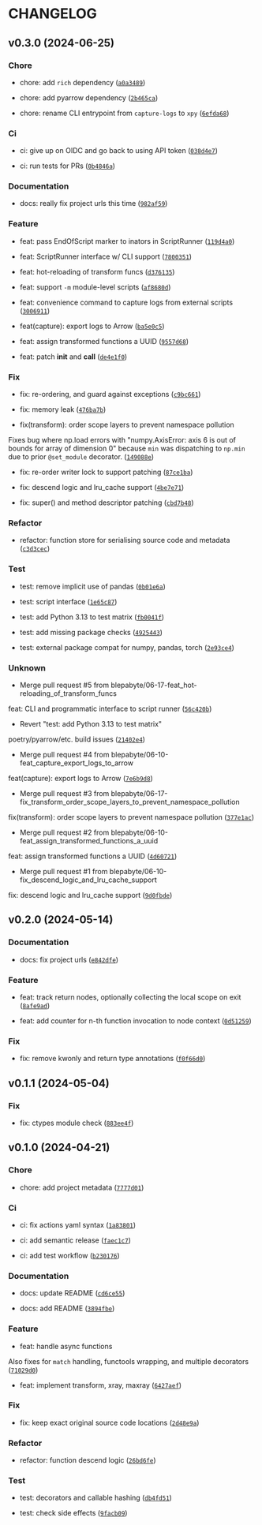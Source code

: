 # CHANGELOG

## v0.3.0 (2024-06-25)

### Chore

* chore: add `rich` dependency ([`a0a3489`](https://github.com/blepabyte/maxray/commit/a0a34891b28cdf5e3f40feabd00d02aca8fd12de))

* chore: add pyarrow dependency ([`2b465ca`](https://github.com/blepabyte/maxray/commit/2b465ca105cacd638bf15092abef909edda445ac))

* chore: rename CLI entrypoint from `capture-logs` to `xpy` ([`6efda68`](https://github.com/blepabyte/maxray/commit/6efda68f95f122e565b1d2a80708cb801c3cfbfb))

### Ci

* ci: give up on OIDC and go back to using API token ([`038d4e7`](https://github.com/blepabyte/maxray/commit/038d4e7da427d50b2301034c21cebf18a76fdfe8))

* ci: run tests for PRs ([`0b4846a`](https://github.com/blepabyte/maxray/commit/0b4846a4c4f799ce04414ed691737fcb8e794c35))

### Documentation

* docs: really fix project urls this time ([`982af59`](https://github.com/blepabyte/maxray/commit/982af590525a08f148f6d3f7f03e32cab555aa5f))

### Feature

* feat: pass EndOfScript marker to inators in ScriptRunner ([`119d4a0`](https://github.com/blepabyte/maxray/commit/119d4a006ca84cfc617139170fdba0f061784d02))

* feat: ScriptRunner interface w/ CLI support ([`7800351`](https://github.com/blepabyte/maxray/commit/780035111e50cd99923c64c34b938c0568a425ba))

* feat: hot-reloading of transform funcs ([`d376135`](https://github.com/blepabyte/maxray/commit/d376135076aa3ad70079ac03bf8a0513ef616020))

* feat: support `-m` module-level scripts ([`af8680d`](https://github.com/blepabyte/maxray/commit/af8680d1819448a7a7574b2ff86e5bcde6051837))

* feat: convenience command to capture logs from external scripts ([`3006911`](https://github.com/blepabyte/maxray/commit/30069112d762b91d103cd1a049df4c9cc5e0e0b4))

* feat(capture): export logs to Arrow ([`ba5e0c5`](https://github.com/blepabyte/maxray/commit/ba5e0c5aac44bfaf80efdfc05a8b32b2378c617f))

* feat: assign transformed functions a UUID ([`9557d68`](https://github.com/blepabyte/maxray/commit/9557d689c3002b3f2d3deeea480516cfed0e6f19))

* feat: patch __init__ and __call__ ([`de4e1f0`](https://github.com/blepabyte/maxray/commit/de4e1f06f76872be5188623abc1e6fe414613432))

### Fix

* fix: re-ordering, and guard against exceptions ([`c9bc661`](https://github.com/blepabyte/maxray/commit/c9bc661b66de5cdb3b0979fedd223f3c0523f55b))

* fix: memory leak ([`476ba7b`](https://github.com/blepabyte/maxray/commit/476ba7bb57a6883e28a63e28999c5ba7b388098e))

* fix(transform): order scope layers to prevent namespace pollution

Fixes bug where np.load errors with &#34;numpy.AxisError: axis 6 is out of bounds for array of dimension 0&#34; because `min` was dispatching to `np.min` due to prior `@set_module` decorator. ([`149088e`](https://github.com/blepabyte/maxray/commit/149088ebce84e350eff7d266ef82c27b4befea96))

* fix: re-order writer lock to support patching ([`87ce1ba`](https://github.com/blepabyte/maxray/commit/87ce1ba91238ed83b1ca2a09839695b61b9bba38))

* fix: descend logic and lru_cache support ([`4be7e71`](https://github.com/blepabyte/maxray/commit/4be7e7183657218d0993b2fddf21e8798cca05ec))

* fix: super() and method descriptor patching ([`cbd7b48`](https://github.com/blepabyte/maxray/commit/cbd7b485612ea34081af8d194dd6a395176db606))

### Refactor

* refactor: function store for serialising source code and metadata ([`c3d3cec`](https://github.com/blepabyte/maxray/commit/c3d3cec47e23481818dcdb955293b3b20390c384))

### Test

* test: remove implicit use of pandas ([`0b01e6a`](https://github.com/blepabyte/maxray/commit/0b01e6a772a37f6c9581dd6de6071b32dff348e6))

* test: script interface ([`1e65c87`](https://github.com/blepabyte/maxray/commit/1e65c87d0054796819f66e39caf46d783b2a1de3))

* test: add Python 3.13 to test matrix ([`fb0041f`](https://github.com/blepabyte/maxray/commit/fb0041fa59e6e759870405847464d119caaec125))

* test: add missing package checks ([`4925443`](https://github.com/blepabyte/maxray/commit/4925443b7cd569fa61121d7e1f6d23d597ffcc49))

* test: external package compat for numpy, pandas, torch ([`2e93ce4`](https://github.com/blepabyte/maxray/commit/2e93ce4213f4d7925e5c00c069efda7135b8c78e))

### Unknown

* Merge pull request #5 from blepabyte/06-17-feat_hot-reloading_of_transform_funcs

feat: CLI and programmatic interface to script runner ([`56c420b`](https://github.com/blepabyte/maxray/commit/56c420b1a940b103bb3137238512e535b06b5c37))

* Revert &#34;test: add Python 3.13 to test matrix&#34;

poetry/pyarrow/etc. build issues ([`21402e4`](https://github.com/blepabyte/maxray/commit/21402e49bb2d5c9ccea4bc87b77426f429439006))

* Merge pull request #4 from blepabyte/06-10-feat_capture_export_logs_to_arrow

feat(capture): export logs to Arrow ([`7e6b9d8`](https://github.com/blepabyte/maxray/commit/7e6b9d817ef8c427040ef8bf8ae0b8a52b91aef1))

* Merge pull request #3 from blepabyte/06-17-fix_transform_order_scope_layers_to_prevent_namespace_pollution

fix(transform): order scope layers to prevent namespace pollution ([`377e1ac`](https://github.com/blepabyte/maxray/commit/377e1ac7ab7c88af865cf231ae1df1a903ee4eab))

* Merge pull request #2 from blepabyte/06-10-feat_assign_transformed_functions_a_uuid

feat: assign transformed functions a UUID ([`4d60721`](https://github.com/blepabyte/maxray/commit/4d6072122dbfac0f659b63d4f5f8952291e30e9e))

* Merge pull request #1 from blepabyte/06-10-fix_descend_logic_and_lru_cache_support

fix: descend logic and lru_cache support ([`9d0fbde`](https://github.com/blepabyte/maxray/commit/9d0fbdebcba60e2b7eb86deff536f413f3195213))

## v0.2.0 (2024-05-14)

### Documentation

* docs: fix project urls ([`e842dfe`](https://github.com/blepabyte/maxray/commit/e842dfe159cc3210c30de43f340fc5bc1ed4a276))

### Feature

* feat: track return nodes, optionally collecting the local scope on exit ([`8afe9ad`](https://github.com/blepabyte/maxray/commit/8afe9adcf9ddd186d9978cd35ba95ab05dbd3b26))

* feat: add counter for n-th function invocation to node context ([`0d51259`](https://github.com/blepabyte/maxray/commit/0d512592858ec20b7c8b05aba63b31413de2f9ce))

### Fix

* fix: remove kwonly and return type annotations ([`f0f66d0`](https://github.com/blepabyte/maxray/commit/f0f66d046f3558aeae6ad6c2510839ad670e3db5))

## v0.1.1 (2024-05-04)

### Fix

* fix: ctypes module check ([`883ee4f`](https://github.com/blepabyte/maxray/commit/883ee4fb93fefa5429cd22ff66ea4de36caa3227))

## v0.1.0 (2024-04-21)

### Chore

* chore: add project metadata ([`7777d01`](https://github.com/blepabyte/maxray/commit/7777d01f1b58ac86501daad0db392c8204181e5b))

### Ci

* ci: fix actions yaml syntax ([`1a83801`](https://github.com/blepabyte/maxray/commit/1a8380120a78988c262b8098d6c5300e21dd99b0))

* ci: add semantic release ([`faec1c7`](https://github.com/blepabyte/maxray/commit/faec1c7ff25b6bdaebbc0630a6d0d2031161177f))

* ci: add test workflow ([`b230176`](https://github.com/blepabyte/maxray/commit/b230176d998643c20d0e5961e12be5d24425b505))

### Documentation

* docs: update README ([`cd6ce55`](https://github.com/blepabyte/maxray/commit/cd6ce55e3d74e92187c3c584f1a1c71d6a0f070f))

* docs: add README ([`3894fbe`](https://github.com/blepabyte/maxray/commit/3894fbe2f9ba39ceaf6ae85e93336ab833b7fa53))

### Feature

* feat: handle async functions

Also fixes for `match` handling, functools wrapping, and multiple decorators ([`71029d0`](https://github.com/blepabyte/maxray/commit/71029d058e1a6fd39f51439c63968ab8563ba56e))

* feat: implement transform, xray, maxray ([`6427aef`](https://github.com/blepabyte/maxray/commit/6427aef210e118944c83dc89556f9a8ba9b72650))

### Fix

* fix: keep exact original source code locations ([`2d48e9a`](https://github.com/blepabyte/maxray/commit/2d48e9ad6786f3b6459e9acbfb5741812d835589))

### Refactor

* refactor: function descend logic ([`26bd6fe`](https://github.com/blepabyte/maxray/commit/26bd6fed9739c4ca3ca2ddb39324429f0b99bbd4))

### Test

* test: decorators and callable hashing ([`db4fd51`](https://github.com/blepabyte/maxray/commit/db4fd51964decf84d786a3efe6ae7a66955a07b8))

* test: check side effects ([`9facb09`](https://github.com/blepabyte/maxray/commit/9facb09a09f9cb57a50ef329ff362076127d012e))
